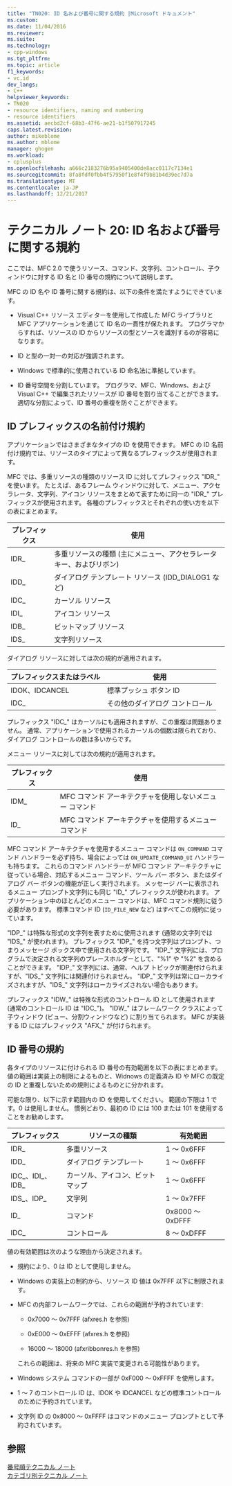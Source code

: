 ```yaml
---
title: "TN020: ID 名および番号に関する規約 |Microsoft ドキュメント"
ms.custom: 
ms.date: 11/04/2016
ms.reviewer: 
ms.suite: 
ms.technology:
- cpp-windows
ms.tgt_pltfrm: 
ms.topic: article
f1_keywords:
- vc.id
dev_langs:
- C++
helpviewer_keywords:
- TN020
- resource identifiers, naming and numbering
- resource identifiers
ms.assetid: aecbd2cf-68b3-47f6-ae21-b1f507917245
caps.latest.revision: 
author: mikeblome
ms.author: mblome
manager: ghogen
ms.workload:
- cplusplus
ms.openlocfilehash: a666c2183276b95a9405400de8acc0117c7134e1
ms.sourcegitcommit: 8fa8fdf0fbb4f57950f1e8f4f9b81b4d39ec7d7a
ms.translationtype: MT
ms.contentlocale: ja-JP
ms.lasthandoff: 12/21/2017
---
```

# <a name="tn020-id-naming-and-numbering-conventions"></a>テクニカル ノート 20: ID 名および番号に関する規約
ここでは、MFC 2.0 で使うリソース、コマンド、文字列、コントロール、子ウィンドウに対する ID 名と ID 番号の規約について説明します。  
  
 MFC の ID 名や ID 番号に関する規約は、以下の条件を満たすようにできています。  
  
-   Visual C++ リソース エディターを使用して作成した MFC ライブラリと MFC アプリケーションを通じて ID 名の一貫性が保たれます。 プログラマからすれば、リソースの ID からリソースの型とソースを識別するのが容易になります。  
  
-   ID と型の一対一の対応が強調されます。  
  
-   Windows で標準的に使用されている ID 命名法に準拠しています。  
  
-   ID 番号空間を分割しています。 プログラマ、MFC、Windows、および Visual C++ で編集されたリソースが ID 番号を割り当てることができます。 適切な分割によって、ID 番号の重複を防ぐことができます。  
  
## <a name="the-id-prefix-naming-convention"></a>ID プレフィックスの名前付け規約  
 アプリケーションではさまざまなタイプの ID を使用できます。 MFC の ID 名前付け規約では、リソースのタイプによって異なるプレフィックスが使用されます。  
  
 MFC では、多重リソースの種類のリソース ID に対してプレフィックス "IDR_" を使います。 たとえば、あるフレーム ウィンドウに対して、メニュー、アクセラレータ、文字列、アイコン リソースをまとめて表すために同一の "IDR_" プレフィックスが使用されます。 各種のプレフィックスとそれぞれの使い方を以下の表にまとめます。  
  
|プレフィックス|使用|  
|------------|---------|  
|IDR_|多重リソースの種類 (主にメニュー、アクセラレータ キー、およびリボン)|  
|IDD_|ダイアログ テンプレート リソース (IDD_DIALOG1 など)|  
|IDC_|カーソル リソース|  
|IDI_|アイコン リソース|  
|IDB_|ビットマップ リソース|  
|IDS_|文字列リソース|  
  
 ダイアログ リソースに対しては次の規約が適用されます。  
  
|プレフィックスまたはラベル|使用|  
|---------------------|---------|  
|IDOK、IDCANCEL|標準プッシュ ボタン ID|  
|IDC_|その他のダイアログ コントロール|  
  
 プレフィックス "IDC_" はカーソルにも適用されますが、この重複は問題ありません。 通常、アプリケーションで使用されるカーソルの個数は限られており、ダイアログ コントロールの数は多いからです。  
  
 メニュー リソースに対しては次の規約が適用されます。  
  
|プレフィックス|使用|  
|------------|---------|  
|IDM_|MFC コマンド アーキテクチャを使用しないメニュー コマンド|  
|ID_|MFC コマンド アーキテクチャを使用するメニュー コマンド|  
  
 MFC コマンド アーキテクチャを使用するメニュー コマンドは `ON_COMMAND` コマンド ハンドラーを必ず持ち、場合によっては `ON_UPDATE_COMMAND_UI` ハンドラーも持ちます。 これらのコマンド ハンドラーが MFC コマンド アーキテクチャに従っている場合、対応するメニュー コマンド、ツール バー ボタン、またはダイアログ バー ボタンの機能が正しく実行されます。 メッセージ バーに表示されるメニュー プロンプト文字列にも同じ "ID_" プレフィックスが使われます。 アプリケーション中のほとんどのメニュー コマンドは、MFC コマンド規則に従う必要があります。 標準コマンド ID (`ID_FILE_NEW` など) はすべてこの規約に従っています。  
  
 "IDP_" は特殊な形式の文字列を表すために使用されます (通常の文字列では "IDS_" が使われます)。 プレフィックス "IDP_" を持つ文字列はプロンプト、つまりメッセージ ボックス中で使用される文字列です。 "IDP_" 文字列には、プログラムで決定される文字列のプレースホルダーとして、"%1" や "%2" を含めることができます。 "IDP_" 文字列には、通常、ヘルプ トピックが関連付けられますが、"IDS_" 文字列には関連付けられません。 "IDP_" 文字列は常にローカライズされますが、"IDS_" 文字列はローカライズされない場合もあります。  
  
 プレフィックス "IDW_" は特殊な形式のコントロール ID として使用されます (通常のコントロール ID は "IDC_")。 "IDW_" はフレームワーク クラスによって子ウィンドウ (ビュー、分割ウィンドウなど) に割り当てられます。 MFC が実装する ID にはプレフィックス "AFX_" が付けられます。  
  
## <a name="the-id-numbering-convention"></a>ID 番号の規約  
 各タイプのリソースに付けられる ID 番号の有効範囲を以下の表にまとめます。 値の範囲は実装上の制限によるものと、Widnows の定義済み ID や MFC の既定の ID と重複しないための規則によるものとに分かれます。  
  
 可能な限り、以下に示す範囲内の ID を使用してください。 範囲の下限は 1 です。0 は使用しません。 慣例どおり、最初の ID には 100 または 101 を使用することをお勧めします。  
  
|プレフィックス|リソースの種類|有効範囲|  
|------------|-------------------|-----------------|  
|IDR_|多重リソース|1 ～ 0x6FFF|  
|IDD_|ダイアログ テンプレート|1 ～ 0x6FFF|  
|IDC_、IDI_、IDB_|カーソル、アイコン、ビットマップ|1 ～ 0x6FFF|  
|IDS_、IDP_|文字列|1 ～ 0x7FFF|  
|ID_|コマンド|0x8000 ～ 0xDFFF|  
|IDC_|コントロール|8 ～ 0xDFFF|  
  
 値の有効範囲は次のような理由から決定されます。  
  
-   規約により、0 は ID として使用しません。  
  
-   Windows の実装上の制約から、リソース ID 値は 0x7FFF 以下に制限されます。  
  
-   MFC の内部フレームワークでは、これらの範囲が予約されています:  
  
    -   0x7000 ～ 0x7FFF (afxres.h を参照)   
  
    -   0xE000 ～ 0xEFFF (afxres.h を参照)   
  
    -   16000 ～ 18000 (afxribbonres.h を参照)   
  
     これらの範囲は、将来の MFC 実装で変更される可能性があります。  
  
-   Windows システム コマンドの一部が 0xF000 ～ 0xFFFF を使用します。  
  
-   1 ～ 7 のコントロール ID は、IDOK や IDCANCEL などの標準コントロールのために予約されています。  
  
-   文字列 ID の 0x8000 ～ 0xFFFF はコマンドのメニュー プロンプトとして予約されています。  
  
## <a name="see-also"></a>参照  
 [番号順テクニカル ノート](../mfc/technical-notes-by-number.md)   
 [カテゴリ別テクニカル ノート](../mfc/technical-notes-by-category.md)

